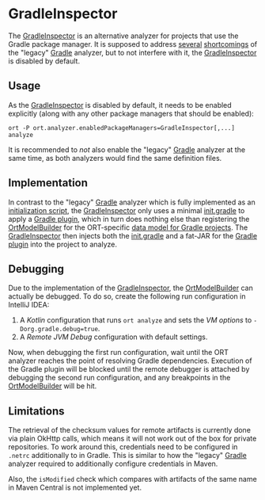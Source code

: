# GradleInspector

The [GradleInspector] is an alternative analyzer for projects that use the Gradle package manager.
It is supposed to address [several] [shortcomings] of the "legacy" [Gradle] analyzer, but to not interfere with it, the [GradleInspector] is disabled by default.

## Usage

As the [GradleInspector] is disabled by default, it needs to be enabled explicitly (along with any other package managers that should be enabled):

```shell
ort -P ort.analyzer.enabledPackageManagers=GradleInspector[,...] analyze
```

It is recommended to *not* also enable the "legacy" [Gradle] analyzer at the same time, as both analyzers would find the same definition files.

## Implementation

In contrast to the "legacy" [Gradle] analyzer which is fully implemented as an [initialization script], the [GradleInspector] only uses a minimal [init.gradle] to apply a [Gradle plugin], which in turn does nothing else than registering the [OrtModelBuilder] for the ORT-specific [data model for Gradle projects].
The [GradleInspector] then injects both the [init.gradle] and a fat-JAR for the [Gradle plugin] into the project to analyze.

## Debugging

Due to the implementation of the [GradleInspector], the [OrtModelBuilder] can actually be debugged.
To do so, create the following run configuration in IntelliJ IDEA:

1. A *Kotlin* configuration that runs `ort analyze` and sets the *VM options* to `-Dorg.gradle.debug=true`.
2. A *Remote JVM Debug* configuration with default settings.

Now, when debugging the first run configuration, wait until the ORT analyzer reaches the point of resolving Gradle dependencies.
Execution of the Gradle plugin will be blocked until the remote debugger is attached by debugging the second run configuration, and any breakpoints in the [OrtModelBuilder] will be hit.

## Limitations

The retrieval of the checksum values for remote artifacts is currently done via plain OkHttp calls, which means it will not work out of the box for private repositories.
To work around this, credentials need to be configured in `.netrc` additionally to in Gradle.
This is similar to how the "legacy" [Gradle] analyzer required to additionally configure credentials in Maven.

Also, the `isModified` check which compares with artifacts of the same name in Maven Central is not implemented yet.

[GradleInspector]: ./src/main/kotlin/GradleInspector.kt
[several]: https://github.com/oss-review-toolkit/ort/issues/4694
[shortcomings]: https://github.com/oss-review-toolkit/ort/issues/5782
[Gradle]: ../gradle/src/main/kotlin/Gradle.kt
[initialization script]: https://docs.gradle.org/current/userguide/init_scripts.html
[init.gradle]: ./src/main/resources/init.gradle.template
[Gradle plugin]: ../gradle-plugin/src/main/kotlin/OrtModelPlugin.kt
[OrtModelBuilder]: ../gradle-plugin/src/main/kotlin/OrtModelBuilder.kt
[data model for Gradle projects]: ../gradle-model/src/main/kotlin/GradleModel.kt

